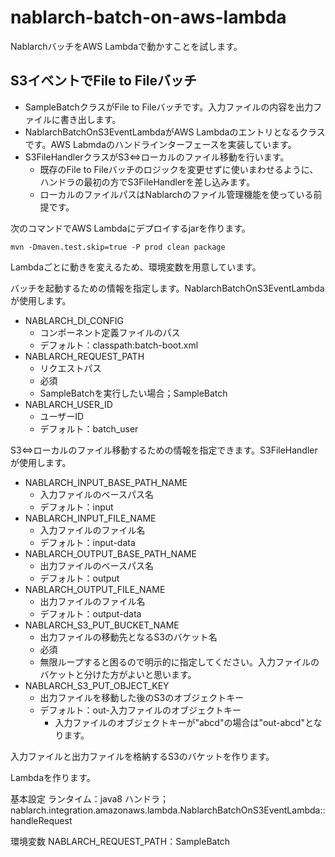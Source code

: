 # nablarch-batch-on-aws-lambda

NablarchバッチをAWS Lambdaで動かすことを試します。

## S3イベントでFile to Fileバッチ

- SampleBatchクラスがFile to Fileバッチです。入力ファイルの内容を出力ファイルに書き出します。
- NablarchBatchOnS3EventLambdaがAWS Lambdaのエントリとなるクラスです。AWS Labmdaのハンドラインターフェースを実装しています。
- S3FileHandlerクラスがS3⇔ローカルのファイル移動を行います。
  - 既存のFile to Fileバッチのロジックを変更せずに使いまわせるように、ハンドラの最初の方でS3FileHandlerを差し込みます。
  - ローカルのファイルパスはNablarchのファイル管理機能を使っている前提です。

次のコマンドでAWS Lambdaにデプロイするjarを作ります。
```
mvn -Dmaven.test.skip=true -P prod clean package
```

Lambdaごとに動きを変えるため、環境変数を用意しています。

バッチを起動するための情報を指定します。NablarchBatchOnS3EventLambdaが使用します。

- NABLARCH_DI_CONFIG
  - コンポーネント定義ファイルのパス
  - デフォルト：classpath:batch-boot.xml
- NABLARCH_REQUEST_PATH
  - リクエストパス
  - 必須
  - SampleBatchを実行したい場合；SampleBatch
- NABLARCH_USER_ID
  - ユーザーID
  - デフォルト：batch_user

S3⇔ローカルのファイル移動するための情報を指定できます。S3FileHandlerが使用します。

- NABLARCH_INPUT_BASE_PATH_NAME
  - 入力ファイルのベースパス名
  - デフォルト：input
- NABLARCH_INPUT_FILE_NAME
  - 入力ファイルのファイル名
  - デフォルト：input-data
- NABLARCH_OUTPUT_BASE_PATH_NAME
  - 出力ファイルのベースパス名
  - デフォルト：output
- NABLARCH_OUTPUT_FILE_NAME
  - 出力ファイルのファイル名
  - デフォルト：output-data
- NABLARCH_S3_PUT_BUCKET_NAME
  - 出力ファイルの移動先となるS3のバケット名
  - 必須
  - 無限ループすると困るので明示的に指定してください。入力ファイルのバケットと分けた方がよいと思います。
- NABLARCH_S3_PUT_OBJECT_KEY
  - 出力ファイルを移動した後のS3のオブジェクトキー
  - デフォルト：out-入力ファイルのオブジェクトキー
    - 入力ファイルのオブジェクトキーが"abcd"の場合は"out-abcd"となります。

入力ファイルと出力ファイルを格納するS3のバケットを作ります。

Lambdaを作ります。

基本設定
ランタイム：java8
ハンドラ；nablarch.integration.amazonaws.lambda.NablarchBatchOnS3EventLambda::handleRequest

環境変数
NABLARCH_REQUEST_PATH：SampleBatch


